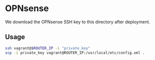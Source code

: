 # OPNsense

We download the OPNsense SSH key to this directory after deployment.

## Usage

```bash
ssh vagrant@$ROUTER_IP -i "private_key"
scp -i private_key vagrant@ROUTER_IP:/usr/local/etc/config.xml .
```
